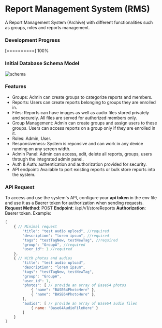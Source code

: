 # Report Management System (RMS)
A Report Management System (Archive) with different functionalities such as groups, roles and reports management.

### Development Progress
[==========] 100%

### Initial Database Schema Model
![schema](https://i.imgur.com/xFAQUjA.png)


### Features
* Groups: Admin can create groups to categorize reports and members.
* Reports: Users can create reports belonging to groups they are enrolled in.
* Files: Reports can have images as well as audio files stored privately and securely. All files are served for authorized members only.
* Group Management: Admin can create groups and assign users to these groups. Users can access reports on a group only if they are enrolled in it.
* Roles: Admin, User.
* Responsiveness: System is reponsive and can work in any device running on any screen width.
* Admin Panel: Admin can access, edit, delete all reports, groups, users through the integrated admin panel.
* Auth & Auth: authentication and authorization provided for security.
* API endpoint: Available to port existing reports or bulk store reports into the system.

### API Request
To access and use the system's API, configure your **api token** in the env file and use it as a Baerer token for authorization when sending requests.
**Request Method**: POST
**Endpoint**: /api/v1/storeReports
**Authorization**: Baerer token.
Example:
```javascript
[
	{ // Minimal request
		"title": "test audio upload", //required
		"description": "lorem ipsum", //required
		"tags": "testTagNew, testNewTag", //required
		"group": "GroupA", //required
		"user_id": 1 //required
	},
	{ // With photos and audios
		"title": "test audio upload",
		"description": "lorem ipsum",
		"tags": "testTagNew, testNewTag",
		"group": "GroupA",
		"user_id": 1,
		"photos": [ // provide an array of Base64 photos
		    { "name": "BASE64PhotoHere" },
		    { "name": "BASE64PhotoHere" },
		],
		"audios": [ // provide an array of Base64 audio files
			{ name: "Base64AudioFileHere" }
		]
	}
]
```
